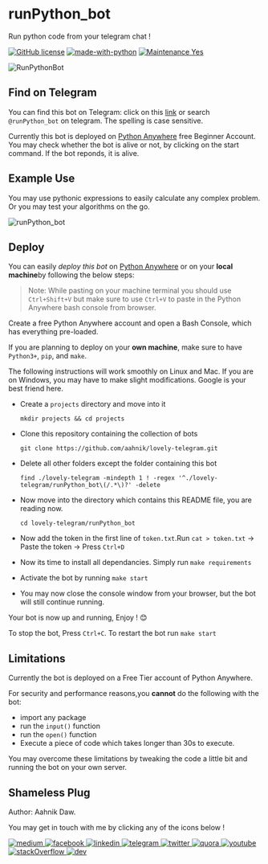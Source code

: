 # runPython_bot

Run python code from your telegram chat !

[![GitHub license](https://img.shields.io/github/license/aahnik/lovely-telegram)](https://github.com/aahnik/lovely-telegram/blob/main/LICENSE)
[![made-with-python](https://img.shields.io/badge/Made%20with-Python-1f425f.svg)](https://www.python.org/)
[![Maintenance Yes](https://img.shields.io/badge/Maintained%3F-yes-green.svg)](https://gitHub.com/aahnik/REPO/graphs/commit-activity)

![RunPythonBot](https://user-images.githubusercontent.com/66209958/97750350-9d773d80-1b16-11eb-89a5-7626f5547a10.png)

<!-- A simple bot that runs python code. Free and Open Source. For more info visit http://bit.ly/runPython -->

## Find on Telegram

You can find this bot on Telegram: click on this [link](https://t.me/@runPython_bot) or search `@runPython_bot` on telegram. The spelling is case sensitive.

Currently this bot is deployed on [Python Anywhere](https://www.pythonanywhere.com/) free Beginner Account.
You may check whether the bot is alive or not, by clicking on the start command. If the bot reponds, it is alive.

## Example Use

You may use pythonic expressions to easily calculate any complex problem. Or you may test your algorithms on the go.

![runPython_bot](https://user-images.githubusercontent.com/66209958/97753037-1e383880-1b1b-11eb-863e-bcf82006820b.gif)

## Deploy

You can easily *deploy this bot* on [Python Anywhere](https://www.pythonanywhere.com/) or on your **local machine**by following the below steps:

> Note: While pasting on your machine terminal you should use `Ctrl+Shift+V` but make sure to use `Ctrl+V` to paste in the Python Anywhere bash console from browser.

Create a free Python Anywhere account and open a Bash Console, which has everything pre-loaded.

If you are planning to deploy on your **own machine**, make sure to have `Python3+`, `pip`, and `make`. 

The following instructions will work smoothly on Linux and Mac. If you are on Windows, you may have to make slight modifications. Google is your best friend here.

- Create a `projects` directory and move into it

      mkdir projects && cd projects

- Clone this repository containing the collection of bots
  
      git clone https://github.com/aahnik/lovely-telegram.git

- Delete all other folders except the folder containing this bot
  
      find ./lovely-telegram -mindepth 1 ! -regex '^./lovely-telegram/runPython_bot\(/.*\)?' -delete

- Now move into the directory which contains this README file, you are reading now.

      cd lovely-telegram/runPython_bot

- Now add the token in the first line of `token.txt`.Run `cat > token.txt` -> Paste the token -> Press `Ctrl+D`

- Now its time to install all dependancies. Simply run `make requirements`

- Activate the bot by running `make start`

- You may now close the console window from your browser, but the bot will still continue running.

Your bot is now up and running, Enjoy ! 😊

To stop the bot, Press `Ctrl+C`. To restart the bot run `make start`

## Limitations

Currently the bot is deployed on a Free Tier account of Python Anywhere.

For security and performance reasons,you **cannot** do the following with the bot:

- import any package
- run the `input()` function
- run the `open()` function
- Execute a piece of code which takes longer than 30s to execute.

You may overcome these limitations by tweaking the code a little bit and running the bot on your own server.

## Shameless Plug

Author: Aahnik Daw.

You may get in touch with me by clicking any of the icons below !

<a href = "https://medium.com/@aahnikdaw" > <img src = "https://github.com/aahnik/aahnik/blob/master/social_media_logos/medium.png?raw=true" alt = "medium" > </a >
<a href = "https://www.facebook.com/aahnik.daw" > <img src = "https://github.com/aahnik/aahnik/blob/master/social_media_logos/facebook.png?raw=true" alt = "facebook" > </a >
<a href = "https://www.linkedin.com/in/aahnik-daw-067a011b3/" > <img src = "https://github.com/aahnik/aahnik/blob/master/social_media_logos/linkedin.png?raw=true" alt = "linkedin" > </a >
<a href = "https://t.me/AahniKDaw" > <img src = "https://github.com/aahnik/aahnik/blob/master/social_media_logos/telegram.png?raw=true" alt = "telegram" > </a >
<a href = "https://twitter.com/AahnikD" > <img src = "https://github.com/aahnik/aahnik/blob/master/social_media_logos/twitter.png?raw=true" alt = "twitter" > </a >
<a href = "https://www.quora.com/profile/Aahnik-Daw" > <img src = "https://github.com/aahnik/aahnik/blob/master/social_media_logos/quora.png?raw=true" alt = "quora" > </a >
<a href = "https://www.youtube.com/channel/UCcEbN0d8iLTB6ZWBE_IDugg" > <img src = "https://github.com/aahnik/aahnik/blob/master/social_media_logos/youtube.png?raw=true" alt = "youtube" > </a >
<a href = "https://stackoverflow.com/users/13523305/aahnik-daw" > <img src = "https://github.com/aahnik/aahnik/blob/master/social_media_logos/stackOverflow.png?raw=true" alt = "stackOverflow" > </a >
<a href = "https://dev.to/aahnik" > <img src = "https://github.com/aahnik/aahnik/blob/master/social_media_logos/dev.png?raw=true" alt = "dev" > </a >
